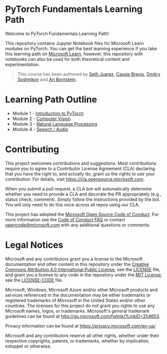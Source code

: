 # PyTorch Fundamentals Learning Path

Welcome to PyTorch Fundamentals Learning Path!

This repository contains Jupyter Notebook files for Microsoft Learn modules
on PyTorch. You can get the best learning experience if you take this learning
path on [Microsoft Learn](https://docs.microsoft.com/learn/paths/pytorch-fundamentals/), however, this repository
with notebooks can also be used for both theoretical content and experimentation.

> This course has been authored by [Seth Juarez](https://www.sethjuarez.com/), [Cassie Breviu](http://twitter.com/cassieview), [Dmitry Soshnikov](http://soshnikov.com) and [Ari Bornstein](https://twitter.com/pythiccoder). 

# Learning Path Outline

- Module 1 - [Introduction to PyTorch](intro-to-pytorch/1-introduction.md)
- Module 2 - [Computer Vision](computer-vision-pytorch/1-introduction.md)
- Module 3 - [Natural Language Processing](nlp-pytorch/1-introduction.md)
- Module 4 - [Speech / Audio](audio-pytorch/1-introduction.md)

# Contributing

This project welcomes contributions and suggestions.  Most contributions require you to agree to a
Contributor License Agreement (CLA) declaring that you have the right to, and actually do, grant us
the rights to use your contribution. For details, visit https://cla.opensource.microsoft.com.

When you submit a pull request, a CLA bot will automatically determine whether you need to provide
a CLA and decorate the PR appropriately (e.g., status check, comment). Simply follow the instructions
provided by the bot. You will only need to do this once across all repos using our CLA.

This project has adopted the [Microsoft Open Source Code of Conduct](https://opensource.microsoft.com/codeofconduct/).
For more information see the [Code of Conduct FAQ](https://opensource.microsoft.com/codeofconduct/faq/) or
contact [opencode@microsoft.com](mailto:opencode@microsoft.com) with any additional questions or comments.

# Legal Notices

Microsoft and any contributors grant you a license to the Microsoft documentation and other content
in this repository under the [Creative Commons Attribution 4.0 International Public License](https://creativecommons.org/licenses/by/4.0/legalcode),
see the [LICENSE](LICENSE) file, and grant you a license to any code in the repository under the [MIT License](https://opensource.org/licenses/MIT), see the
[LICENSE-CODE](LICENSE-CODE) file.

Microsoft, Windows, Microsoft Azure and/or other Microsoft products and services referenced in the documentation
may be either trademarks or registered trademarks of Microsoft in the United States and/or other countries.
The licenses for this project do not grant you rights to use any Microsoft names, logos, or trademarks.
Microsoft's general trademark guidelines can be found at http://go.microsoft.com/fwlink/?LinkID=254653.

Privacy information can be found at https://privacy.microsoft.com/en-us/

Microsoft and any contributors reserve all other rights, whether under their respective copyrights, patents,
or trademarks, whether by implication, estoppel or otherwise.
